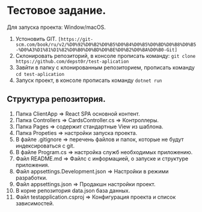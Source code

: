 # Тестовое задание.
Для запуска проекта: Window/macOS.
1. Устоновить GIT. `[https://git-scm.com/book/ru/v2/%D0%92%D0%B2%D0%B5%D0%B4%D0%B5%D0%BD%D0%B8%D0%B5-%D0%A3%D1%81%D1%82%D0%B0%D0%BD%D0%BE%D0%B2%D0%BA%D0%B0-Git]`
2. Склонировать репозиторий, в консоле прописать команду: `git clone https://github.com/depst0r/test-aplication`
3. Завйти в папку с клонированным репозиторием, прописать команду  `cd test-aplication`
4. Запуск проект, в консоле прописать команду `dotnet run`


## Структура репозитория.
1. Папка ClientApp => React SPA основной контент.
2. Папка Сontrollers => CardsController.cs => Контроллеры.
3. Папка Pages => содержит стандартные View из шаблона.
4. Папка Propeties => настройки запуска проекта.
5. В файле .gitignore => перечень файлов и папок, которые не будут индексироваться с git.
6. В файле Program.cs => настройка служб необходимых приложению.
7. Файл README.md => Файлс с информацией, о запуске и структуре приложения.
8. Файл appsettings.Development.json => Настройки в режими разработки.
9. Файл appsettings.json => Продакшн настройки проект.
10. В корне репозитория data.json база данных. 
11. Файл testapplication.csproj => Конфигурация проекта и список зависимостей.

